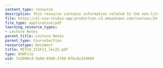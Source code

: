 ```yaml
---
content_type: resource
description: This resource contains information related to the non-literal speech.
file: https://ol-ocw-studio-app-production.s3.amazonaws.com/courses/24-251-introduction-to-philosophy-of-language-fall-2011/7a2090cd9a99650827890fbc6cd14694_MIT24_251F11_lec22.pdf
file_type: application/pdf
learning_resource_types:
- Lecture Notes
parent_title: Lecture Notes
parent_type: CourseSection
resourcetype: Document
title: MIT24_251F11_lec22.pdf
type: OCWFile
uid: 7a2090cd-9a99-6508-2789-0fbc6cd14694
---
```

